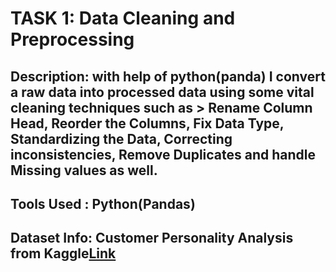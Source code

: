 # TASK 1: Data Cleaning and Preprocessing
## Description: with help of python(panda) I convert a raw data into processed data using some vital cleaning techniques such as > Rename Column Head, Reorder the Columns, Fix Data Type, Standardizing the Data, Correcting inconsistencies, Remove Duplicates and handle Missing values as well.
## Tools Used : **Python(Pandas)**
## Dataset Info: Customer Personality Analysis from Kaggle[Link](https://www.kaggle.com/datasets/imakash3011/customer-personality-analysis)
